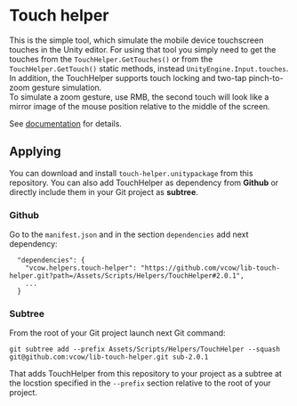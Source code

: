 # Touch helper
This is the simple tool, which simulate the mobile device touchscreen touches in the Unity editor. For using that tool you simply need to get the touches from the <code>TouchHelper.GetTouches()</code> or from the <code>TouchHelper.GetTouch()</code> static methods, instead <code>UnityEngine.Input.touches</code>.   
In addition, the TouchHelper supports touch locking and two-tap pinch-to-zoom gesture simulation.
<br/>To simulate a zoom gesture, use RMB, the second touch will look like a mirror image of the mouse position relative to the middle of the screen.

See <a href="https://raw.githack.com/vcow/lib-touch-helper/master/docs/html/class_helpers_1_1_touch_helper_1_1_touch_helper.html">documentation</a> for details.

## Applying
You can download and install <code>touch-helper.unitypackage</code> from this repository. You can also add TouchHelper as dependency from __Github__ or directly include them in your Git project as __subtree__.

### Github
Go to the <code>manifest.json</code> and in the section <code>dependencies</code> add next dependency:
```
  "dependencies": {
    "vcow.helpers.touch-helper": "https://github.com/vcow/lib-touch-helper.git?path=/Assets/Scripts/Helpers/TouchHelper#2.0.1",
    ...
  }
```

### Subtree
From the root of your Git project launch next Git command:
```
git subtree add --prefix Assets/Scripts/Helpers/TouchHelper --squash git@github.com:vcow/lib-touch-helper.git sub-2.0.1
```
That adds TouchHelper from this repository to your project as a subtree at the locstion specified in the <code>--prefix</code> section relative to the root of your project.